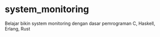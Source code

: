 # system_monitoring
Belajar bikin system monitoring dengan dasar pemrograman C, Haskell, Erlang, Rust
